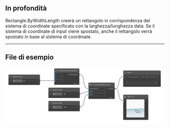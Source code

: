 <!--- Autodesk.DesignScript.Geometry.Rectangle.ByWidthLength(coordinateSystem, width, length) --->
<!--- LMVGRWYVOONMRPCSD3NCYVD776V33DFYWXC2F5S3KREHPOX5A2FA --->
## In profondità
Rectangle.ByWidthLength creerà un rettangolo in corrispondenza del sistema di coordinate specificato con la larghezza/lunghezza data. Se il sistema di coordinate di input viene spostato, anche il rettangolo verrà spostato in base al sistema di coordinate.
___
## File di esempio

![Rectangle.ByWidthLength](./LMVGRWYVOONMRPCSD3NCYVD776V33DFYWXC2F5S3KREHPOX5A2FA_img.png)
